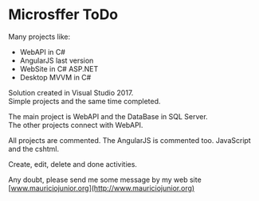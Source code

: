 # Microsffer ToDo

Many projects like:
* WebAPI in C#
* AngularJS last version
* WebSite in C# ASP.NET
* Desktop MVVM in C#

Solution created in Visual Studio 2017.
<Br>Simple projects and the same time completed.

The main project is WebAPI and the DataBase in SQL Server.<br>
The other projects connect with WebAPI. 

All projects are commented.
The AngularJS is commented too. JavaScript and the cshtml.

Create, edit, delete and done activities.

Any doubt, please send me some message by my web site [www.mauriciojunior.org](http://www.mauriciojunior.org)
